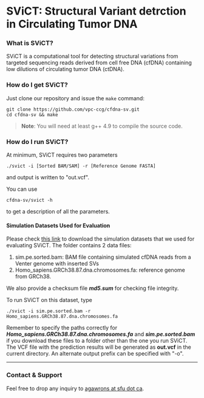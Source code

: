 **SViCT**: Structural Variant detrction in Circulating Tumor DNA
===================
### What is SViCT?
SViCT is a computational tool for detecting structural variations from targeted sequencing reads derived from cell free DNA (cfDNA) containing low dilutions of circulating tumor DNA (ctDNA).

### How do I get SViCT?
Just clone our repository and issue the `make` command:
```
git clone https://github.com/vpc-ccg/cfdna-sv.git
cd cfdna-sv && make
```

> **Note**: You will need at least g++ 4.9 to compile the source code.

### How do I run SViCT?

At minimum, SViCT requires two parameters
```
./svict -i [Sorted BAM/SAM] -r [Reference Genome FASTA]
```
and output is written to "out.vcf".

You can use 
```
cfdna-sv/svict -h
```
to get a description of all the parameters. 

#### Simulation Datasets Used for Evaluation
Please check [this link](https://goo.gl/PTzJec) to download the simulation datasets that we used for evaluating SViCT. The folder contains 2 data files:
1. sim.pe.sorted.bam: BAM file containing simulated cfDNA reads from a Venter genome with inserted SVs
2. Homo_sapiens.GRCh38.87.dna.chromosomes.fa: reference genome from GRCh38.

We also provide a checksum file ***md5.sum*** for checking file integrity.

To run SViCT on this dataset, type

```
./svict -i sim.pe.sorted.bam -r Homo_sapiens.GRCh38.87.dna.chromosomes.fa
```

Remember to specify the paths correctly for ***Homo_sapiens.GRCh38.87.dna.chromosomes.fa*** and ***sim.pe.sorted.bam*** if you download these files to a folder other than the one you run SViCT. The VCF file with the prediction results will be generated as **out.vcf** in the current directory. An alternate output prefix can be specified with "-o".


---


### Contact & Support

Feel free to drop any inquiry to [agawrons at sfu dot ca](mailto:).
